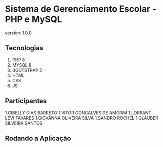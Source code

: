 # Sistema de Gerenciamento Escolar - PHP e MySQL

version: 1.0.0

## Tecnologias

1. PHP 8
1. MYSQL 8
1. BOOTSTRAP 5
1. HTML
1. CSS
1. JS

## Participantes

1.CIBELLY DIAS BARRETO
1.VITOR GONCALVES DE AMORIM
1.LORRANT LEVI TAVARES
1.GIOVANNA OLIVEIRA SILVA
1.SANDRO ROCHEL
1.GLAUBER SILVEIRA SANTOS

## Rodando a Aplicação


